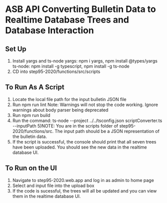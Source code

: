 # ASB API Converting Bulletin Data to Realtime Database Trees and Database Interaction

## Set Up

1) Install yargs and ts-node
   yargs: npm i yargs, npm install @types/yargs
   ts-node: npm install -g typescript, npm install -g ts-node
2) CD into step95-2020/functions/src/scripts

## To Run As A Script

1) Locate the local file path for the input bulletin JSON file 
2) Run npm run lint 
   Note: Warnings will not stop the code working. Ignore warnings about body parser being deprecated
3) Run npm run build
4) Run the command: ts-node --project ../../tsconfig.json scriptConverter.ts --inputPath <file path for input file>
5)NOTE: You are in the scripts folder of step95-2020/functions/src. The input path should be a JSON representation
   of the bulletin data. 
6) If the script is successful, the console should print that all seven trees have been uploaded. You should see the new data in the realtime database UI. 

## To Run on the UI
1) Navigate to step95-2020.web.app and log in as admin to home page
2) Select and input file into the upload box
3) If the code is sucessful, the trees will all be updated and you can view them in the realtime database UI. 

